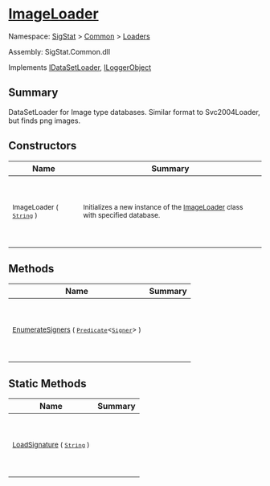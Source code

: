 # [ImageLoader](./ImageLoader.md)

Namespace: [SigStat]() > [Common](./../README.md) > [Loaders](./README.md)

Assembly: SigStat.Common.dll

Implements [IDataSetLoader](./IDataSetLoader.md), [ILoggerObject](./../ILoggerObject.md)

## Summary
DataSetLoader for Image type databases.  Similar format to Svc2004Loader, but finds png images.

## Constructors

| Name | Summary | 
| --- | --- | 
| <p>&nbsp;</p><sub>ImageLoader ( [`String`](https://docs.microsoft.com/en-us/dotnet/api/System.String) )</sub><p>&nbsp;</p>| <p>&nbsp;</p><sub>Initializes a new instance of the [ImageLoader](https://github.com/hargitomi97/sigstat/blob/master/docs/md/SigStat/Common/Loaders/ImageLoader.md) class with specified database.</sub><p>&nbsp;</p>| <br>


## Methods

| Name | Summary | 
| --- | --- | 
| <p>&nbsp;</p><sub>[EnumerateSigners](./Methods/ImageLoader-100663926.md) ( [`Predicate`](https://docs.microsoft.com/en-us/dotnet/api/System.Predicate-1)\<[`Signer`](./../Signer.md)> )</sub><p>&nbsp;</p>| <p>&nbsp;</p><sub></sub><p>&nbsp;</p>| <br>


## Static Methods

| Name | Summary | 
| --- | --- | 
| <p>&nbsp;</p><sub>[LoadSignature](./Methods/ImageLoader-100663927.md) ( [`String`](https://docs.microsoft.com/en-us/dotnet/api/System.String) )</sub><p>&nbsp;</p>| <p>&nbsp;</p><sub></sub><p>&nbsp;</p>| <br>


